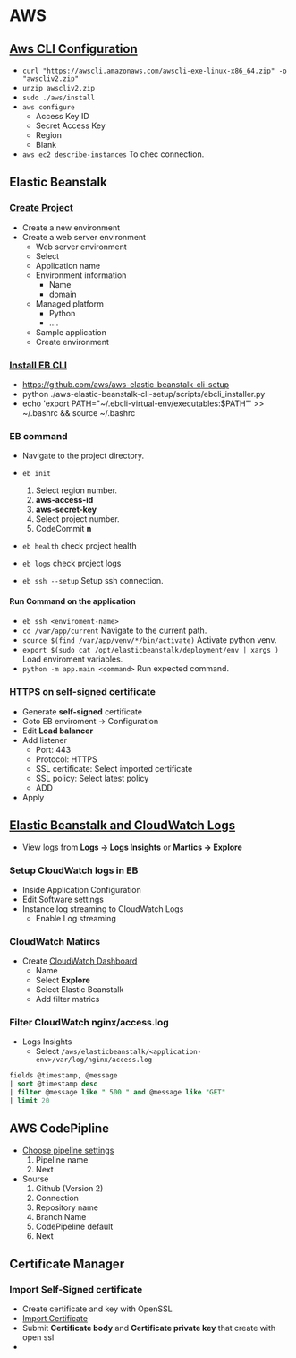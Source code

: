 # AWS

## [Aws CLI Configuration](https://docs.aws.amazon.com/cli/latest/userguide/getting-started-install.html)

- `curl "https://awscli.amazonaws.com/awscli-exe-linux-x86_64.zip" -o "awscliv2.zip"`
- `unzip awscliv2.zip`
- `sudo ./aws/install`
- `aws configure`
  - Access Key ID
  - Secret Access Key
  - Region
  - Blank
- `aws ec2 describe-instances` To chec connection.


## Elastic Beanstalk

### [Create Project](https://us-east-2.console.aws.amazon.com/elasticbeanstalk/home)
- Create a new environment
- Create a web server environment
  - Web server environment
  - Select
  - Application name
  - Environment information
     - Name
     - domain
  - Managed platform
     - Python
     - ....
  - Sample application
  - Create environment


### [Install EB CLI](https://github.com/aws/aws-elastic-beanstalk-cli-setup)
- https://github.com/aws/aws-elastic-beanstalk-cli-setup
- python ./aws-elastic-beanstalk-cli-setup/scripts/ebcli_installer.py
- echo 'export PATH="~/.ebcli-virtual-env/executables:$PATH"' >> ~/.bashrc && source ~/.bashrc

### EB command

- Navigate to the project directory.
- `eb init`
  1. Select region number.
  2. **aws-access-id**
  3. **aws-secret-key**
  4. Select project number.
  5. CodeCommit **n**

- `eb health` check project health
- `eb logs` check project logs
- `eb ssh --setup` Setup ssh connection.

#### Run Command on the application
- `eb ssh <enviroment-name>`
- `cd /var/app/current` Navigate to the current path.
- `source $(find /var/app/venv/*/bin/activate)` Activate python venv.
- `export $(sudo cat /opt/elasticbeanstalk/deployment/env | xargs )` Load enviroment variables.
- `python -m app.main <command>` Run expected command.

### HTTPS on self-signed certificate
- Generate **self-signed** certificate
- Goto EB enviroment -> Configuration
- Edit **Load balancer**
- Add listener
  - Port: 443
  - Protocol: HTTPS
  - SSL certificate: Select imported certificate
  - SSL policy: Select latest policy
  - ADD
- Apply


## [Elastic Beanstalk and CloudWatch Logs](https://docs.aws.amazon.com/elasticbeanstalk/latest/dg/AWSHowTo.cloudwatchlogs.html)

- View logs from **Logs -> Logs Insights** or **Martics -> Explore**

### Setup CloudWatch logs in EB
- Inside Application Configuration
- Edit Software settings
- Instance log streaming to CloudWatch Logs
  - Enable Log streaming

### CloudWatch Matircs
- Create [CloudWatch Dashboard](https://us-east-2.console.aws.amazon.com/cloudwatch/home)
  - Name
  - Select **Explore**
  - Select Elastic Beanstalk
  - Add filter matrics

### Filter CloudWatch nginx/access.log

- Logs Insights
  - Select `/aws/elasticbeanstalk/<application-env>/var/log/nginx/access.log`

```sql
fields @timestamp, @message
| sort @timestamp desc
| filter @message like " 500 " and @message like "GET"
| limit 20
```



## AWS CodePipline

- [Choose pipeline settings](https://us-east-2.console.aws.amazon.com/codesuite/codepipeline/pipeline/new)
  1. Pipeline name
  2. Next
- Sourse
  1. Github (Version 2)
  2. Connection
  3. Repository name
  4. Branch Name
  5. CodePipeline default
  6. Next


## Certificate Manager


### Import Self-Signed certificate
- Create certificate and key with OpenSSL
- [Import Certificate](https://us-east-2.console.aws.amazon.com/acm/home?region=us-east-2#/certificates/import)
- Submit **Certificate body** and **Certificate private key** that create with open ssl
- 